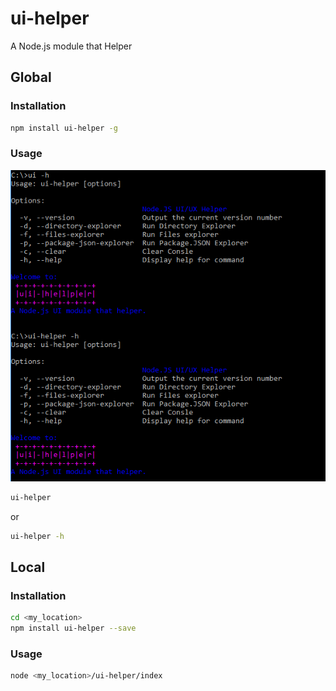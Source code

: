 
# ui-helper
A Node.js module that Helper

## Global

### Installation 
```sh
npm install ui-helper -g
```

### Usage
![help](https://github.com/YotamHassin/ui-helper/blob/master/assets/help.PNG?raw=true)
```sh
ui-helper
```
or
```sh
ui-helper -h
```
## Local

### Installation 
```sh
cd <my_location>
npm install ui-helper --save
```

### Usage

```sh
node <my_location>/ui-helper/index
```
